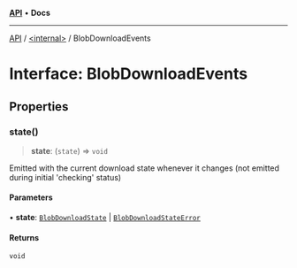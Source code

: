 [**API**](../../README.md) • **Docs**

***

[API](../../README.md) / [\<internal\>](../README.md) / BlobDownloadEvents

# Interface: BlobDownloadEvents

## Properties

### state()

> **state**: (`state`) => `void`

Emitted with the current download state whenever it changes (not emitted during initial 'checking' status)

#### Parameters

• **state**: [`BlobDownloadState`](BlobDownloadState.md) \| [`BlobDownloadStateError`](../type-aliases/BlobDownloadStateError.md)

#### Returns

`void`
